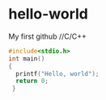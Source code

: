 # hello-world
My first github
//C/C++
```cpp
#include<stdio.h>
int main()
{
  printf("Hello, world");
  return 0;
 }
```
